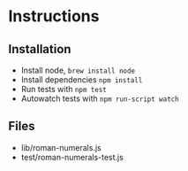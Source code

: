 # Instructions

## Installation

* Install node, `brew install node`
* Install dependencies `npm install`
* Run tests with `npm test`
* Autowatch tests with `npm run-script watch`

## Files

* lib/roman-numerals.js
* test/roman-numerals-test.js

